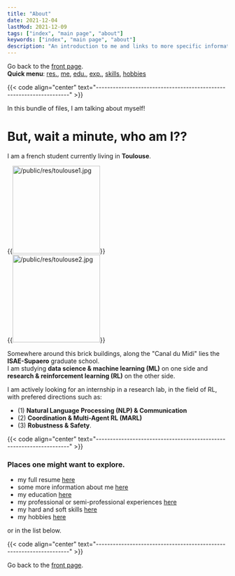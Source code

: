 ```yaml
---
title: "About"
date: 2021-12-04
lastMod: 2021-12-09
tags: ["index", "main page", "about"]
keywords: ["index", "main page", "about"]
description: "An introduction to me and links to more specific information."
---
```

Go back to the [front page](/public).  
**Quick menu**: 
[res.](/public/about/resume),
[me](/public/about/me),
[edu.](/public/about/education),
[exp.](/public/about/experiences),
[skills](/public/about/skills),
[hobbies](/public/about/hobbies)

{{< code align="center" text="--------------------------------------------------------------------" >}}

In this bundle of files, I am talking about myself!  
# But, wait a minute, who am I??
I am a french student currently living in **Toulouse**.

{{<image src="/public/res/toulouse1.jpg" alt="/public/res/toulouse1.jpg" title="Toulouse overview" height="200" position="center">}}  
{{<image src="/public/res/toulouse2.jpg" alt="/public/res/toulouse2.jpg" title="The Garonne"       height="200" position="center">}}

Somewhere around this brick buildings, along the "Canal du Midi" lies the **ISAE-Supaero** graduate school.  
I am studying **data science & machine learning (ML)** on one side and **research & reinforcement learning (RL)** on the other side.  

I am actively looking for an internship in a research lab, in the field of RL, with prefered directions such as:
- (1) **Natural Language Processing (NLP) & Communication**
- (2) **Coordination & Multi-Agent RL (MARL)**
- (3) **Robustness & Safety**.

{{< code align="center" text="--------------------------------------------------------------------" >}}

### Places one might want to explore.
- my full resume [here](/public/about/resume)  
- some more information about me [here](/public/about/me)  
- my education [here](/public/about/education)  
- my professional or semi-professional experiences [here](/public/about/experiences)  
- my hard and soft skills [here](/public/about/skills)  
- my hobbies [here](/public/about/hobbies)  

or in the list below.

{{< code align="center" text="--------------------------------------------------------------------" >}}

Go back to the [front page](/public).  
